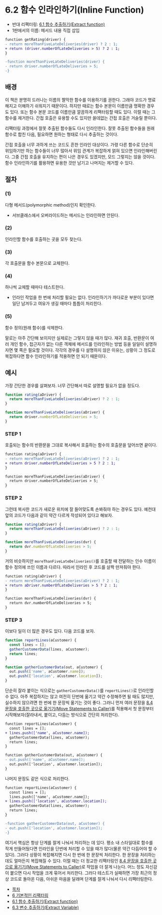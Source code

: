 # 6.2 함수 인라인하기(Inline Function)
- 반대 리팩터링: [6.1 함수 추출하기(Extract function)](https://github.com/wonder13662/refactoring-v2/blob/writing/chapter06/6-1.md)
- 1판에서의 이름: 메서드 내용 직접 삽입
``` diff
function getRating(driver) {
- return moreThanFiveLateDeliveries(driver) ? 2 : 1;
+ return (driver.numberOfLateDeliveries > 5) ? 2 : 1;
}

-function moreThanFiveLateDeliveries(driver) {
- return driver.numberOfLateDeliveries > 5;
-}
```
## 배경
이 책은 분명히 드러나는 이름의 짤막한 함수를 이용하기를 권한다. 그래야 코드가 명료해지고 이해하기 쉬워지기 때문이다. 하지만 때로는 함수 본문이 이름만큼 명확한 경우도 있다. 또는 함수 본문 코드를 이름만큼 깔끔하게 리팩터링할 때도 있다. 이럴 때는 그 함수를 제거한다. 간접 호출은 유용할 수도 있지만 쓸데없는 간접 호출은 거슬릴 뿐이다.

리팩터링 과정에서 잘못 추출된 함수들도 다시 인라인한다. 잘못 추출된 함수들을 원래 함수로 합친 다음, 필요하면 원하는 형태로 다시 추출하는 것이다.

간접 호출을 너무 과하게 쓰는 코드도 흔한 인라인 대상이다. 가령 다른 함수로 단순히 위임하기만 하는 함수들이 너무 많아서 위임 관계가 복잡하게 얽혀 있으면 인라인해버린다. 그중 간접 호출을 유지하는 편이 나은 경우도 있겠지만, 모드 그렇지는 않을 것이다. 함수 인라인하기를 활용하면 유용한 것만 남기고 나머지는 제거할 수 있다.
## 절차
### (1)
다형 메서드(polymorphic method)인지 확인한다.
- 서브클래스에서 오버라이드하는 메서드는 인라인하면 안된다.
### (2)
인라인할 함수를 호출하는 곳을 모두 찾는다.
### (3)
각 호출문을 함수 본문으로 교체한다.
### (4)
하나씩 교체할 때마다 테스트한다.
- 인라인 작업을 한 번에 처리할 필요는 없다. 인라인하기가 까다로운 부분이 있다면 일단 남겨두고 여유가 생길 때마다 틈틈이 처리힌다.
### (5)
함수 정의(원래 함수)를 삭제한다.

말로는 아주 간단해 보이지만 실제로는 그렇지 않을 때가 많다. 재귀 호출, 반환문이 여러 개인 함수, 접근자가 없는 다른 객체에 메서드를 인라인하는 방법 등을 일일이 설명하자면 몇 쪽은 필요할 것이다. 각각의 경우를 다 설명하지 않은 이유는, 상황이 그 정도로 복잡하다면 함수 인라인하기를 적용하면 안 되기 때문이다.
## 예시
가장 간단한 경우를 살펴보자. 너무 간단해서 따로 설명할 필요가 없을 정도다.
```javascript
function rating(aDriver) {
  return moreThanFiveLateDeliveries(aDriver) ? 2 : 1;
}

function moreThanFiveLateDeliveries(aDriver) {
  return driver.numberOfLateDeliveries > 5;
}
```
### STEP 1
호출되는 함수의 반환문을 그대로 복사해서 호출하는 함수의 호출문을 덮어쓰면 끝이다.
```diff
function rating(aDriver) {
- return moreThanFiveLateDeliveries(aDriver) ? 2 : 1;
+ return driver.numberOfLateDeliveries > 5 ? 2 : 1;
}

function moreThanFiveLateDeliveries(aDriver) {
  return driver.numberOfLateDeliveries > 5;
}
```
### STEP 2
그런데 복사한 코드가 새로운 위치에 잘 들어맞도록 손봐줘야 하는 경우도 있다. 예컨대 앞의 코드가 다음과 같이 약간 다르게 작성되어 있다고 해보자.
```javascript
function rating(aDriver) {
  return moreThanFiveLateDeliveries(aDriver) ? 2 : 1;
}

function moreThanFiveLateDeliveries(dvr) {
  return dvr.numberOfLateDeliveries > 5;
}
```
거의 비슷하지만 `moreThanFiveLateDeliveries()`를 호출할 때 전달하는 인수 이름이 함수 정의에 쓰인 이름과 다르다. 따라서 인라인 후 코드를 살짝 만져줘야 한다.
```diff
function rating(aDriver) {
- return moreThanFiveLateDeliveries(aDriver) ? 2 : 1;
+ return aDriver.numberOfLateDeliveries > 5 ? 2 : 1;
}

function moreThanFiveLateDeliveries(dvr) {
  return dvr.numberOfLateDeliveries > 5;
}
```
### STEP 3
이보다 일이 더 많은 경우도 있다. 다음 코드를 보자.
```javascript
function reportLines(aCustomer) {
  const lines = [];
  gatherCustomerData(lines, aCustomer);
  return lines;
}

function gatherCustomerData(out, aCustomer) {
  out.push(['name', aCustomer.name]);
  out.push(['location', aCustomer.location]);
}
```
단순히 잘라 붙이는 식으로는 `gatherCustomerData()`를 `reportLines()`로 인라인할 수 없다. 아주 복잡하지는 않고 여전히 단번에 옮기고 약간 수정해주면 될 때도 많지만, 실수하지 않으려면 한 번에 한 문장씩 옮기는 것이 좋다. 그러니 먼저 여러 문장을 [8.4 문장을 호출한 곳으로 옮기기(Move Statements to Caller)](https://github.com/wonder13662/refactoring-v2/blob/writing/chapter08/8-4.md)를 적용해서 첫 문장부터 시작해보자(잘라내서, 붙이고, 다듬는 방식으로 간단히 처리한다).
```diff
function reportLines(aCustomer) {
  const lines = [];
+ lines.push(['name', aCustomer.name]);
  gatherCustomerData(lines, aCustomer);
  return lines;
}

function gatherCustomerData(out, aCustomer) {
- out.push(['name', aCustomer.name]);
  out.push(['location', aCustomer.location]);
}
```
나머지 문장도 같은 식으로 처리한다.
```diff
function reportLines(aCustomer) {
  const lines = [];
  lines.push(['name', aCustomer.name]);
+ lines.push(['location', aCustomer.location]);
  gatherCustomerData(lines, aCustomer);
  return lines;
}

-function gatherCustomerData(out, aCustomer) {
- out.push(['location', aCustomer.location]);
-}
```

여기서 핵심은 항상 단계를 잘게 나눠서 처리하는 데 있다. 평소 내 스타일대로 함수를 작게 만들어뒀다면 인라인을 단번에 처리할 수 있을 때가 많다(물론 약간 다듬어야 할 수 있다). 그러다 상황이 복잡해지면 다시 한 번에 한 문장씩 처리한다. 한 문장을 처리하는 데도 얼마든지 복잡해질 수 있다. 이럴 때는 더 정교한 리팩터링인 [8.4 문장을 호출한 곳으로 옮기기(Move Statements to Caller)](https://github.com/wonder13662/refactoring-v2/blob/writing/chapter08/8-4.md)로 작업을 더 잘게 나눈다. 어느 정도 자신감이 붙으면 다시 작업을 크게 묶어서 처리한다. 그러다 테스트가 실패하면 가장 최근의 정상 코드로 돌아온 다음, 아쉬운 마음을 달래며 단계를 잘게 나눠서 다시 리팩터링한다.

- [목차](https://github.com/wonder13662/refactoring-v2/blob/writing)
- [6 기본적인 리팩터링](https://github.com/wonder13662/refactoring-v2/blob/writing/chapter06)
- [6.1 함수 추출하기(Extract function)](https://github.com/wonder13662/refactoring-v2/blob/writing/chapter06/6-1.md)
- [6.3 변수 추출하기(Extract Variable)](https://github.com/wonder13662/refactoring-v2/blob/writing/chapter06/6-3.md)
